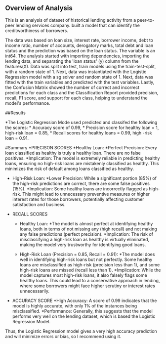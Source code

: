 

## Overview of Analysis
This is an analysis of dataset of historical lending activity from a peer-to-peer lending services company. built a model that can identify the creditworthiness of borrowers.

The data was based on loan size, interest rate, borrower income, debt to income ratio, number of accounts, derogatory marks, total debt and loan status 
and the prediction was based on the loan status.
The variable is an int64.
The analysis started with importing dependencies, importing the lending data, and separating the 'loan status' (y) column from the features(X).
Data was split into test, train models using the train-test-split, with a random state of 1.
Next, data was instantiated with the Logistic Regression model with a sg solver and random state of 1.
Next, data was fitted with the train variables and predicted with the test variables.
Lastly, the Confusion Matrix showed the number of correct and incorrect predictions for each class and the
Classification Report provided precision, recall, F1 score, and support for each class, helping to understand the model's performance.


##Results

*The Logistic Regression Mode used predicted and classifed the following the scores:
      * Accuracy score of 0.99,
      * Precision score for healthy loan = 1, high-risk loan = 0.85,
      * Recall scores for healthy loans = 0.99, high -risk loan = 0.91.


#Summary
*PRECISON SCORES
  *Healthy Loan: 
     *Perfect Precision: Every loan classified as healthy is truly a healthy loan. There are no false positives.
     *Implication: The model is extremely reliable in predicting healthy loans, ensuring no high-risk loans are mistakenly classified as healthy. This minimizes the risk of default among loans classified as healthy.

  * High-Risk Loan:
     *Lower Precision: While a significant portion (85%) of the high-risk predictions are correct, there are some false positives (15%).
     *Implication: Some healthy loans are incorrectly flagged as high-risk. This might lead to unnecessary preventive measures or higher interest rates for those borrowers, potentially affecting customer 
      satisfaction and business.

 * RECALL SCORES
    * Healthy Loan:
       *The model is almost perfect at identifying healthy loans, both in terms of not missing any (high recall) and not making any false predictions (perfect precision).
       *Implication: The risk of misclassifying a high-risk loan as healthy is virtually eliminated, making the model very trustworthy for identifying good loans.

    * High-Risk Loan (Precision = 0.85, Recall = 0.91):
       *The model does well in identifying high-risk loans but not perfectly. Some healthy loans are misclassified as high-risk (precision less than 1), and some high-risk loans are missed (recall less than 1).
       *Implication: While the model captures most high-risk loans, it also falsely flags some healthy loans. This could lead to a conservative approach in lending, where some borrowers might face higher scrutiny 
        or interest rates unnecessarily.

* ACCURACY SCORE
    *High Accuracy: A score of 0.99 indicates that the model is highly accurate, with only 1% of the instances being misclassified.
    *Performance: Generally, this suggests that the model performs very well on the lending dataset, which is based the Logistic Regression Model.

Thus, the Logistic Regression model gives a very high accuracy prediction and will minimize errors or bias, so I recommend using it.
         
